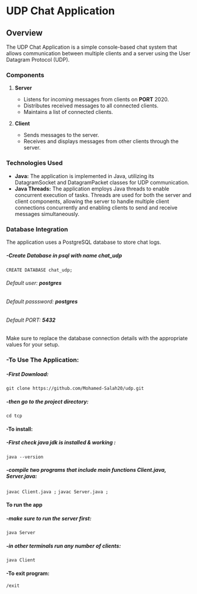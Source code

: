 # UDP Chat Application

## Overview

The UDP Chat Application is a simple console-based chat system that allows communication between multiple clients and a server using the User Datagram Protocol (UDP).

### Components

1. **Server**
   - Listens for incoming messages from clients on **PORT** 2020.
   - Distributes received messages to all connected clients.
   - Maintains a list of connected clients.

2. **Client**
   - Sends messages to the server.
   - Receives and displays messages from other clients through the server.

### Technologies Used

- **Java:** The application is implemented in Java, utilizing its DatagramSocket and DatagramPacket classes for UDP communication.
- **Java Threads:** The application employs Java threads to enable concurrent execution of tasks. Threads are used for both the server and client components, allowing the server to handle multiple client connections concurrently and enabling clients to send and receive messages simultaneously.

### Database Integration

The application uses a PostgreSQL database to store chat logs.
##### -Create Database in psql with name chat_udp
`CREATE DATABASE chat_udp;`
###### Default user: **postgres**
###### Default passsword: **postgres**
###### Default PORT: **5432**
Make sure to replace the database connection details with the appropriate values for your setup.

### -To Use The Application:
##### -First Download:
`git clone https://github.com/Mohamed-Salah20/udp.git`
##### -then go to the project directory:
`cd tcp`
#### -To install:
##### -First check java jdk is installed & working :
`java --version`
##### -compile two programs that include main functions Client.java, Server.java:
`javac Client.java ;`
`javac Server.java ;`
#### To run the app
##### -make sure to run the server first:
`java Server`
##### -in other terminals run any number of clients:
`java Client`
#### -To exit program:
`/exit`
